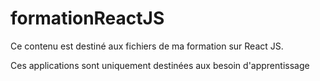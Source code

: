 # formationReactJS
Ce contenu est destiné aux fichiers de ma formation sur React JS.

Ces applications sont uniquement destinées aux besoin d'apprentissage
